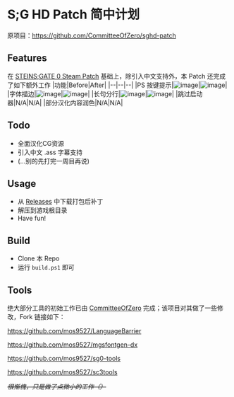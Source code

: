 # S;G HD Patch 简中计划
原项目：https://github.com/CommitteeOfZero/sghd-patch

Features
---
在 [STEINS;GATE 0 Steam Patch](https://sonome.dareno.me/projects/sg0-steam.html) 基础上，除引入中文支持外，本 Patch 还完成了如下额外工作
|功能|Before|After|
|--|--|--|
|PS 按键提示|![image](https://github.com/mos9527/zero-patch-zhs/assets/31397301/97d2a96f-fac4-44c1-a41d-f88ce03bd6c6)|![image](https://github.com/mos9527/zero-patch-zhs/assets/31397301/56b7d8ad-781f-48ab-8987-74512c6ed9cf)|
|字体描边|![image](https://github.com/mos9527/zero-patch-zhs/assets/31397301/ef2b38d0-71ed-4cbb-8a16-3b88e7b200f1)|![image](https://github.com/mos9527/zero-patch-zhs/assets/31397301/e777a389-7fca-4d32-b5ba-6a0cbcb72080)|
|长句分行|![image](https://github.com/mos9527/zero-patch-zhs/assets/31397301/13a0e322-47ce-4e35-bc42-3b89d683d536)|![image](https://github.com/mos9527/zero-patch-zhs/assets/31397301/8640ab33-2038-48b9-ab7c-cae66fef28c2)|
|跳过启动器|N/A|N/A|
|部分汉化内容润色|N/A|N/A|

Todo
---
- 全面汉化CG资源
- 引入中文 .ass 字幕支持
- (...别的先打完一周目再说)

Usage
---
- 从 [Releases](https://github.com/mos9527/zero-patch-zhs/releases) 中下载打包后补丁
- 解压到游戏根目录
- Have fun!

Build
---
- Clone 本 Repo
- 运行 `build.ps1` 即可

Tools
---
绝大部分工具的初始工作已由 [CommitteeOfZero](https://github.com/CommitteeOfZero) 完成；该项目对其做了一些修改，Fork 链接如下：

https://github.com/mos9527/LanguageBarrier

https://github.com/mos9527/mgsfontgen-dx

https://github.com/mos9527/sg0-tools

https://github.com/mos9527/sc3tools

*~~很惭愧，只是做了点微小的工作（）~~*


